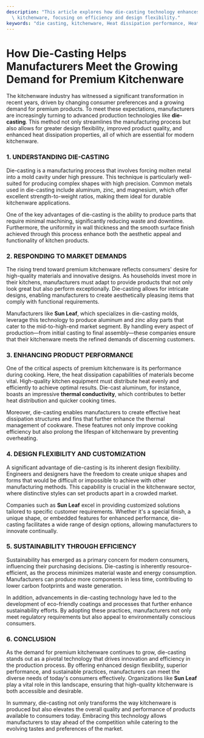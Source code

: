 ```yaml
---
description: "This article explores how die-casting technology enhances the production of high-quality\
  \ kitchenware, focusing on efficiency and design flexibility."
keywords: "die casting, kitchenware, Heat dissipation performance, Heat sink"
---
```

# How Die-Casting Helps Manufacturers Meet the Growing Demand for Premium Kitchenware

The kitchenware industry has witnessed a significant transformation in recent years, driven by changing consumer preferences and a growing demand for premium products. To meet these expectations, manufacturers are increasingly turning to advanced production technologies like **die-casting**. This method not only streamlines the manufacturing process but also allows for greater design flexibility, improved product quality, and enhanced heat dissipation properties, all of which are essential for modern kitchenware.

### 1. UNDERSTANDING DIE-CASTING

Die-casting is a manufacturing process that involves forcing molten metal into a mold cavity under high pressure. This technique is particularly well-suited for producing complex shapes with high precision. Common metals used in die-casting include aluminum, zinc, and magnesium, which offer excellent strength-to-weight ratios, making them ideal for durable kitchenware applications. 

One of the key advantages of die-casting is the ability to produce parts that require minimal machining, significantly reducing waste and downtime. Furthermore, the uniformity in wall thickness and the smooth surface finish achieved through this process enhance both the aesthetic appeal and functionality of kitchen products.

### 2. RESPONDING TO MARKET DEMANDS

The rising trend toward premium kitchenware reflects consumers' desire for high-quality materials and innovative designs. As households invest more in their kitchens, manufacturers must adapt to provide products that not only look great but also perform exceptionally. Die-casting allows for intricate designs, enabling manufacturers to create aesthetically pleasing items that comply with functional requirements.

Manufacturers like **Sun Leaf**, which specializes in die-casting molds, leverage this technology to produce aluminum and zinc alloy parts that cater to the mid-to-high-end market segment. By handling every aspect of production—from initial casting to final assembly—these companies ensure that their kitchenware meets the refined demands of discerning customers.

### 3. ENHANCING PRODUCT PERFORMANCE

One of the critical aspects of premium kitchenware is its performance during cooking. Here, the heat dissipation capabilities of materials become vital. High-quality kitchen equipment must distribute heat evenly and efficiently to achieve optimal results. Die-cast aluminum, for instance, boasts an impressive **thermal conductivity**, which contributes to better heat distribution and quicker cooking times.

Moreover, die-casting enables manufacturers to create effective heat dissipation structures and fins that further enhance the thermal management of cookware. These features not only improve cooking efficiency but also prolong the lifespan of kitchenware by preventing overheating.

### 4. DESIGN FLEXIBILITY AND CUSTOMIZATION

A significant advantage of die-casting is its inherent design flexibility. Engineers and designers have the freedom to create unique shapes and forms that would be difficult or impossible to achieve with other manufacturing methods. This capability is crucial in the kitchenware sector, where distinctive styles can set products apart in a crowded market.

Companies such as **Sun Leaf** excel in providing customized solutions tailored to specific customer requirements. Whether it's a special finish, a unique shape, or embedded features for enhanced performance, die-casting facilitates a wide range of design options, allowing manufacturers to innovate continually.

### 5. SUSTAINABILITY THROUGH EFFICIENCY

Sustainability has emerged as a primary concern for modern consumers, influencing their purchasing decisions. Die-casting is inherently resource-efficient, as the process minimizes material waste and energy consumption. Manufacturers can produce more components in less time, contributing to lower carbon footprints and waste generation.

In addition, advancements in die-casting technology have led to the development of eco-friendly coatings and processes that further enhance sustainability efforts. By adopting these practices, manufacturers not only meet regulatory requirements but also appeal to environmentally conscious consumers.

### 6. CONCLUSION

As the demand for premium kitchenware continues to grow, die-casting stands out as a pivotal technology that drives innovation and efficiency in the production process. By offering enhanced design flexibility, superior performance, and sustainable practices, manufacturers can meet the diverse needs of today's consumers effectively. Organizations like **Sun Leaf** play a vital role in this landscape, ensuring that high-quality kitchenware is both accessible and desirable.

In summary, die-casting not only transforms the way kitchenware is produced but also elevates the overall quality and performance of products available to consumers today. Embracing this technology allows manufacturers to stay ahead of the competition while catering to the evolving tastes and preferences of the market.

